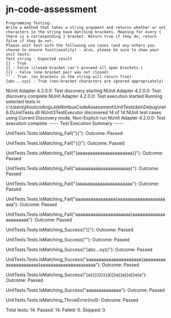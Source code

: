 # jn-code-assessment

```
Programming Testing:
Write a method that takes a string argument and returns whether or not characters in the string have matching brackets. Meaning for every { there is a corresponding } bracket. Return true if they do, return false if they do not. 
Please unit test with the following use cases (and any others you choose to ensure functionality) - also, please be sure to show your unit tests:
Test string - Expected result
{} - True
}{ - False (closed bracket can't proceed all open brackets.)
{{} - False (one bracket pair was not closed)
"" - True. (no brackets in the string will return True) 
{abc...xyz} - True (non-bracket characters are ignored appropriately)
```

NUnit Adapter 4.2.0.0: Test discovery starting
NUnit Adapter 4.2.0.0: Test discovery complete
NUnit Adapter 4.2.0.0: Test execution started
Running selected tests in c:\Users\jihoo\coding\JobNimbusCodeAssessment\UnitTests\bin\Debug\net6.0\UnitTests.dll
   NUnit3TestExecutor discovered 14 of 14 NUnit test cases using Current Discovery mode, Non-Explicit run
NUnit Adapter 4.2.0.0: Test execution complete
----- Test Execution Summary -----

UnitTests.Tests.isMatching_Fail("}{"):
    Outcome: Passed
    
UnitTests.Tests.isMatching_Fail("{{}"):
    Outcome: Passed
    
UnitTests.Tests.isMatching_Fail("{aaaaaaaaaaaaaaaaaaaaaa}}"):
    Outcome: Passed
    
UnitTests.Tests.isMatching_Fail("aaaaaaaaaaaaaaaaaaaaaa}"):
    Outcome: Passed
    
UnitTests.Tests.isMatching_Fail("{aaaaaaaaaaaaaaaaaaaaaa"):
    Outcome: Passed
    
UnitTests.Tests.isMatching_Fail("aaaaaaaaaaaaaaaa{aaaaaaaaaaaaaaaaaaaaaa"):
    Outcome: Passed
    
UnitTests.Tests.isMatching_Fail("aaaaaaaaaaaaaaaaaaaaaa}aaaaaaaaaaaaaaaaaaaaaa"):
    Outcome: Passed
    
UnitTests.Tests.IsMatching_Success("{}"):
    Outcome: Passed
    
UnitTests.Tests.IsMatching_Success(""):
    Outcome: Passed
    
UnitTests.Tests.IsMatching_Success("{abc...xyz}"):
    Outcome: Passed
    
UnitTests.Tests.IsMatching_Success("aaaaaaaaaaaaaaaaaaaaaa{aaaaaaaaaaaaaaaaaaaaaa}aaaaaaaaaaaaaaaaaaaaaa"):
    Outcome: Passed
    
UnitTests.Tests.IsMatching_Success("{a{{{{{{{{{a}}}a}}a}}a}}a}a"):
    Outcome: Passed
    
UnitTests.Tests.IsMatching_Success("aaaaaaaaaaaaaa"):
    Outcome: Passed
    
UnitTests.Tests.isMatching_ThrowError(null):
    Outcome: Passed
    
Total tests: 14. Passed: 14. Failed: 0. Skipped: 0
